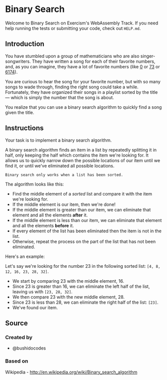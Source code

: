 # Binary Search

Welcome to Binary Search on Exercism's WebAssembly Track.
If you need help running the tests or submitting your code, check out `HELP.md`.

## Introduction

You have stumbled upon a group of mathematicians who are also singer-songwriters.
They have written a song for each of their favorite numbers, and, as you can imagine, they have a lot of favorite numbers (like [0][zero] or [73][seventy-three] or [6174][kaprekars-constant]).

You are curious to hear the song for your favorite number, but with so many songs to wade through, finding the right song could take a while.
Fortunately, they have organized their songs in a playlist sorted by the title — which is simply the number that the song is about.

You realize that you can use a binary search algorithm to quickly find a song given the title.

[zero]: https://en.wikipedia.org/wiki/0
[seventy-three]: https://en.wikipedia.org/wiki/73_(number)
[kaprekars-constant]: https://en.wikipedia.org/wiki/6174_(number)

## Instructions

Your task is to implement a binary search algorithm.

A binary search algorithm finds an item in a list by repeatedly splitting it in half, only keeping the half which contains the item we're looking for.
It allows us to quickly narrow down the possible locations of our item until we find it, or until we've eliminated all possible locations.

~~~~exercism/caution
Binary search only works when a list has been sorted.
~~~~

The algorithm looks like this:

- Find the middle element of a *sorted* list and compare it with the item we're looking for.
- If the middle element is our item, then we're done!
- If the middle element is greater than our item, we can eliminate that element and all the elements **after** it.
- If the middle element is less than our item, we can eliminate that element and all the elements **before** it.
- If every element of the list has been eliminated then the item is not in the list.
- Otherwise, repeat the process on the part of the list that has not been eliminated.

Here's an example:

Let's say we're looking for the number 23 in the following sorted list: `[4, 8, 12, 16, 23, 28, 32]`.

- We start by comparing 23 with the middle element, 16.
- Since 23 is greater than 16, we can eliminate the left half of the list, leaving us with `[23, 28, 32]`.
- We then compare 23 with the new middle element, 28.
- Since 23 is less than 28, we can eliminate the right half of the list: `[23]`.
- We've found our item.

## Source

### Created by

- @bushidocodes

### Based on

Wikipedia - http://en.wikipedia.org/wiki/Binary_search_algorithm